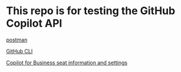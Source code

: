 # This repo is for testing the GitHub Copilot API

[postman](https://web.postman.co/)

[GitHub CLI](https://cli.github.com/manual/gh_api)

[Copilot for Business seat information and settings](https://docs.github.com/en/enterprise-cloud@latest/rest/copilot/copilot-user-management?apiVersion=2022-11-28#get-copilot-for-business-seat-information-and-settings-for-an-organization)